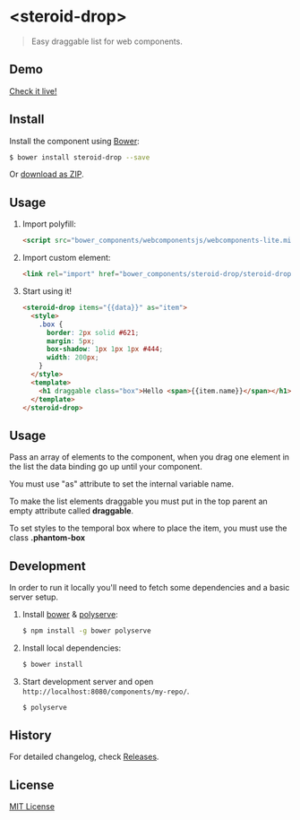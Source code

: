 # &lt;steroid-drop&gt;

> Easy draggable list for web components.

## Demo

[Check it live!](https://github.com/bquarks/steroid-drop)

## Install

Install the component using [Bower](http://bower.io/):

```sh
$ bower install steroid-drop --save
```

Or [download as ZIP](https://github.com/bquarks/steroid-drop/archive/master.zip).

## Usage

1. Import polyfill:

    ```html
    <script src="bower_components/webcomponentsjs/webcomponents-lite.min.js"></script>
    ```

2. Import custom element:

    ```html
    <link rel="import" href="bower_components/steroid-drop/steroid-drop.html">
    ```

3. Start using it!

    ```html
    <steroid-drop items="{{data}}" as="item">
      <style>
        .box {
          border: 2px solid #621;
          margin: 5px;
          box-shadow: 1px 1px 1px #444;
          width: 200px;
        }
      </style>
      <template>
        <h1 draggable class="box">Hello <span>{{item.name}}</span></h1>
      </template>
    </steroid-drop>
    ```

## Usage

Pass an array of elements to the component, when you drag one element in the list
the data binding go up until your component.

You must use "as" attribute to set the internal variable name.

To make the list elements draggable you must put in the top parent an empty attribute called **draggable**.

To set styles to the temporal box where to place the item, you must use the class
**.phantom-box**

## Development

In order to run it locally you'll need to fetch some dependencies and a basic server setup.

1. Install [bower](http://bower.io/) & [polyserve](https://npmjs.com/polyserve):

    ```sh
    $ npm install -g bower polyserve
    ```

2. Install local dependencies:

    ```sh
    $ bower install
    ```

3. Start development server and open `http://localhost:8080/components/my-repo/`.

    ```sh
    $ polyserve
    ```

## History

For detailed changelog, check [Releases](https://github.com/donflopez/steroid-drop/releases).

## License

[MIT License](http://opensource.org/licenses/MIT)
